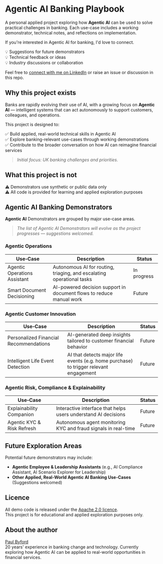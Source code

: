# Agentic AI Banking Playbook

A personal applied project exploring how **Agentic AI** can be used to solve practical challenges in banking. Each use-case includes a working demonstrator, technical notes, and reflections on implementation.

If you're interested in Agentic AI for banking, I'd love to connect.

💡 Suggestions for future demonstrators  
💡 Technical feedback or ideas  
💡 Industry discussions or collaboration  

Feel free to [connect with me on LinkedIn](https://www.linkedin.com/in/paulbyford) or raise an issue or discussion in this repo.

## Why this project exists

Banks are rapidly evolving their use of AI, with a growing focus on **Agentic AI** — intelligent systems that can act autonomously to support customers, colleagues, and operations.

This project is designed to:

✅ Build applied, real-world technical skills in Agentic AI  
✅ Explore banking-relevant use-cases through working demonstrations  
✅ Contribute to the broader conversation on how AI can reimagine financial services  

> _Initial focus: UK banking challenges and priorities._

## What this project is **not**

⚠ Demonstrators use synthetic or public data only  
⚠ All code is provided for learning and applied exploration purposes  

## Agentic AI Banking Demonstrators

**Agentic AI** Demonstrators are grouped by major use-case areas.

> _The list of Agentic AI Demonstrators will evolve as the project progresses — suggestions welcomed._

### Agentic Operations

| Use‑Case                         | Description                                                                 | Status       |
|----------------------------------|-----------------------------------------------------------------------------|--------------|
| Agentic Operations Assistant     | Autonomous AI for routing, triaging, and escalating operational tasks       | In progress  |
| Smart Document Decisioning       | AI-powered decision support in document flows to reduce manual work        | Future       |

### Agentic Customer Innovation

| Use‑Case                         | Description                                                                 | Status       |
|----------------------------------|-----------------------------------------------------------------------------|--------------|
| Personalized Financial Recommendations | AI-generated deep insights tailored to customer financial behavior          | Future       |
| Intelligent Life Event Detection | AI that detects major life events (e.g. home purchase) to trigger relevant engagement | Future       |

### Agentic Risk, Compliance & Explainability

| Use‑Case                         | Description                                                                 | Status       |
|----------------------------------|-----------------------------------------------------------------------------|--------------|
| Explainability Companion         | Interactive interface that helps users understand AI decisions              | Future       |
| Agentic KYC & Risk Refresh       | Autonomous agent monitoring KYC and fraud signals in real-time             | Future       |

## Future Exploration Areas

Potential future demonstrators may include:

- **Agentic Employee & Leadership Assistants** (e.g., AI Compliance Assistant, AI Scenario Explorer for Leadership)  
- **Other Applied, Real-World Agentic AI Banking Use-Cases** (Suggestions welcomed)  

## Licence

All demo code is released under the [Apache 2.0 licence](LICENSE).  
This project is for educational and applied exploration purposes only.

## About the author

[Paul Byford](https://www.linkedin.com/in/paulbyford)  
20 years' experience in banking change and technology.
Currently exploring how Agentic AI can be applied to real-world opportunities in financial services.